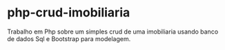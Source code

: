 # php-crud-imobiliaria
Trabalho em Php sobre um simples crud de uma imobiliaria usando banco de dados Sql e Bootstrap para modelagem.

